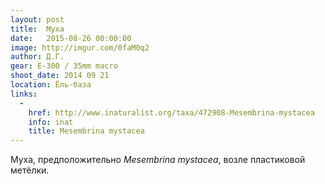 ```yaml
---
layout: post
title:  Муха
date:   2015-08-26 00:00:00
image: http://imgur.com/0faM0q2
author: Д.Г.
gear: E-300 / 35mm macro
shoot_date: 2014 09 21
location: Ёль-база
links:
  -
    href: http://www.inaturalist.org/taxa/472908-Mesembrina-mystacea
    info: inat
    title: Mesembrina mystacea
---
```


Муха, предположительно _Mesembrina mystacea_, возле пластиковой метёлки.
